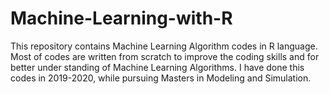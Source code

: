 # Machine-Learning-with-R
This repository contains Machine Learning Algorithm codes in R language.
Most of codes are written from scratch to improve the coding skills and for better under standing of Machine Learning Algorithms.
I have done this codes in 2019-2020, while pursuing Masters in Modeling and Simulation.
